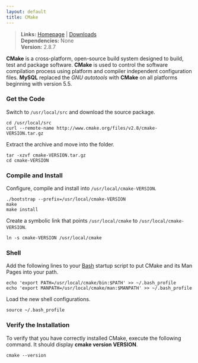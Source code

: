 ```yaml
---
layout: default
title: CMake
---
```


> **Links:** [Homepage](http://www.cmake.org/) | [Downloads](http://www.cmake.org/cmake/resources/software.html)  
> **Dependencies:** None  
> **Version:** <span id="version">2.8.7</span>


**CMake** is a cross-platform, open-source build system designed to build, test and package software. **CMake** is used to control the software compilation process using platform and compiler independent configuration files. **MySQL** replaced the *GNU autotools* with **CMake** on all platforms beginning with version 5.5.


### Get the Code

Switch to `/usr/local/src` and download the source package.

	cd /usr/local/src
	curl --remote-name http://www.cmake.org/files/v2.8/cmake-VERSION.tar.gz

Extract the archive and move into the folder.

	tar -xzvf cmake-VERSION.tar.gz
	cd cmake-VERSION


### Compile and Install

Configure, compile and install into `/usr/local/cmake-VERSION`.

	./bootstrap --prefix=/usr/local/cmake-VERSION
	make
	make install

Create a symbolic link that points `/usr/local/cmake` to `/usr/local/cmake-VERSION`.

	ln -s cmake-VERSION /usr/local/cmake


### Shell

Add the following lines to your [Bash](http://en.wikipedia.org/wiki/Bash_%28Unix_shell%29) startup script to put CMake and its Man Pages into your path.

	echo 'export PATH=/usr/local/cmake/bin:$PATH' >> ~/.bash_profile
	echo 'export MANPATH=/usr/local/cmake/man:$MANPATH' >> ~/.bash_profile

Load the new shell configurations.

	source ~/.bash_profile


### Verify the Installation

To verify that you have correctly installed CMake, execute the following command. It should display **cmake version VERSION**.

	cmake --version
